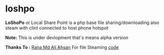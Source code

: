 # loshpo
**LoShoPo** or Local Share Point is a php base file sharing/downloading also steam with clint connected to host phone hotspot

**Note:**
  This is under devlopment that's means alpha version
  
  **Thanks To :**
  [Rana Md Ali Ahsan](https://gist.github.com/ranacseruet/) For file Steaming [code](https://gist.github.com/ranacseruet/9826293)
  
